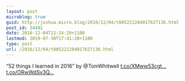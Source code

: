 ```yaml
---
layout: post
microblog: true
guid: http://joshua.micro.blog/2016/12/04/t805221204017627136.html
post_id: 34491
date: 2016-12-04T12:24:29+1100
lastmod: 2019-07-30T17:41:20+1100
type: post
url: /2016/12/04/t805221204017627136.html
---
```

“52 things I learned in 2016” by @TomWhitwell [t.co/XMww53cgt...](https://t.co/XMww53cgtc) [t.co/ORwWdSv3Q...](https://t.co/ORwWdSv3Qg)
